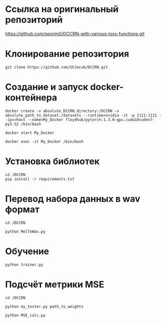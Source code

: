 # Ссылка на оригинальный репозиторий

https://github.com/seorim0/DCCRN-with-various-loss-functions.git

# Клонирование репозитория
```
git clone https://github.com/ShJacub/DCCRN.git
```

# Создание и запуск docker-контейнера
```
docker create -v absolute_DCCRN_directory:/DCCRN -v absolute_path_to_dataset:/datasets --runtime=nvidia -it -p 1111:1111 --ipc=host --name=My_Docker floydhub/pytorch:1.3.0-gpu.cuda10cudnn7-py3.52 /bin/bash

docker start My_Docker

docker exec -it My_Docker /bin/bash
```

# Установка библиотек
```
cd /DCCRN
pip install -r requirements.txt
```

# Перевод набора данных в wav формат
```
cd /DCCRN

python MelToWav.py
```

# Обучение
```
python trainer.py
```

# Подсчёт метрики MSE
```
cd /DCCRN

python my_tester.py path_to_weights

python MSE_calc.py 
```